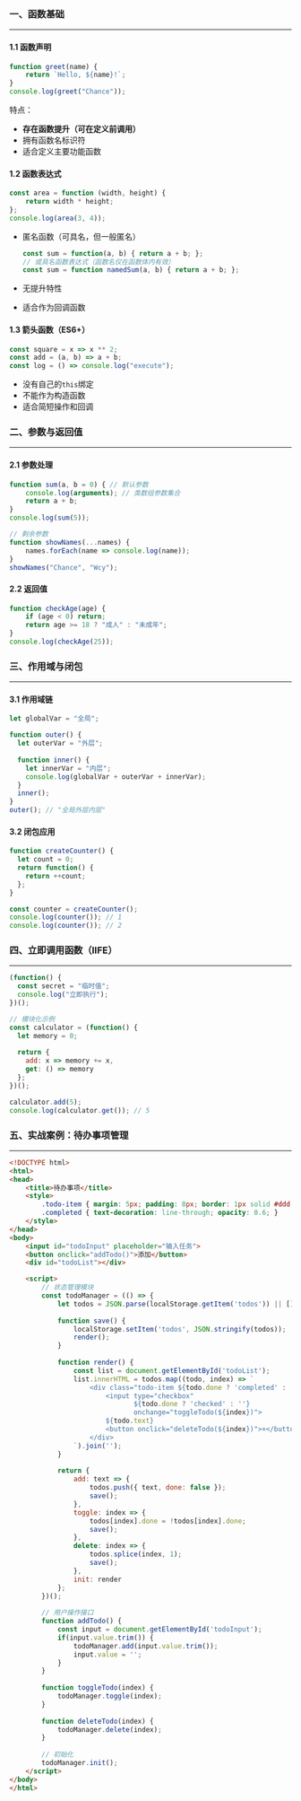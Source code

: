 ### 一、函数基础

---

#### 1.1 函数声明

```javascript
function greet(name) {
    return `Hello, ${name}!`;
}
console.log(greet("Chance"));
```

特点：

- **存在函数提升（可在定义前调用）**
- 拥有函数名标识符
- 适合定义主要功能函数

#### 1.2 函数表达式

```javascript
const area = function (width, height) {
    return width * height;
};
console.log(area(3, 4));
```

- 匿名函数（可具名，但一般匿名）

  ```javascript
  const sum = function(a, b) { return a + b; };
  // 或具名函数表达式（函数名仅在函数体内有效）
  const sum = function namedSum(a, b) { return a + b; };

- 无提升特性

- 适合作为回调函数

#### 1.3 箭头函数（ES6+）

```javascript
const square = x => x ** 2;
const add = (a, b) => a + b;
const log = () => console.log("execute");
```

- 没有自己的`this`绑定
- 不能作为构造函数
- 适合简短操作和回调



### 二、参数与返回值

---

#### 2.1 参数处理

```javascript
function sum(a, b = 0) { // 默认参数
    console.log(arguments); // 类数组参数集合
    return a + b;
}
console.log(sum(5));

// 剩余参数
function showNames(...names) {
    names.forEach(name => console.log(name));
}
showNames("Chance", "Wcy");
```

#### 2.2 返回值

```javascript
function checkAge(age) {
    if (age < 0) return;
    return age >= 18 ? "成人" : "未成年";
}
console.log(checkAge(25));
```



### 三、作用域与闭包

---

#### 3.1 作用域链

```javascript
let globalVar = "全局";

function outer() {
  let outerVar = "外层";
  
  function inner() {
    let innerVar = "内层";
    console.log(globalVar + outerVar + innerVar);
  }
  inner();
}
outer(); // "全局外层内层"
```

#### 3.2 闭包应用

```javascript
function createCounter() {
  let count = 0;
  return function() {
    return ++count;
  };
}

const counter = createCounter();
console.log(counter()); // 1
console.log(counter()); // 2
```



### 四、立即调用函数（IIFE）

---

```javascript
(function() {
  const secret = "临时值";
  console.log("立即执行");
})();

// 模块化示例
const calculator = (function() {
  let memory = 0;
  
  return {
    add: x => memory += x,
    get: () => memory
  };
})();

calculator.add(5);
console.log(calculator.get()); // 5
```



### 五、实战案例：待办事项管理

---

```html
<!DOCTYPE html>
<html>
<head>
    <title>待办事项</title>
    <style>
        .todo-item { margin: 5px; padding: 8px; border: 1px solid #ddd; }
        .completed { text-decoration: line-through; opacity: 0.6; }
    </style>
</head>
<body>
    <input id="todoInput" placeholder="输入任务">
    <button onclick="addTodo()">添加</button>
    <div id="todoList"></div>

    <script>
        // 状态管理模块
        const todoManager = (() => {
            let todos = JSON.parse(localStorage.getItem('todos')) || [];
            
            function save() {
                localStorage.setItem('todos', JSON.stringify(todos));
                render();
            }
            
            function render() {
                const list = document.getElementById('todoList');
                list.innerHTML = todos.map((todo, index) => `
                    <div class="todo-item ${todo.done ? 'completed' : ''}">
                        <input type="checkbox" 
                               ${todo.done ? 'checked' : ''} 
                               onchange="toggleTodo(${index})">
                        ${todo.text}
                        <button onclick="deleteTodo(${index})">×</button>
                    </div>
                `).join('');
            }
            
            return {
                add: text => {
                    todos.push({ text, done: false });
                    save();
                },
                toggle: index => {
                    todos[index].done = !todos[index].done;
                    save();
                },
                delete: index => {
                    todos.splice(index, 1);
                    save();
                },
                init: render
            };
        })();
        
        // 用户操作接口
        function addTodo() {
            const input = document.getElementById('todoInput');
            if(input.value.trim()) {
                todoManager.add(input.value.trim());
                input.value = '';
            }
        }
        
        function toggleTodo(index) {
            todoManager.toggle(index);
        }
        
        function deleteTodo(index) {
            todoManager.delete(index);
        }
        
        // 初始化
        todoManager.init();
    </script>
</body>
</html>
```
